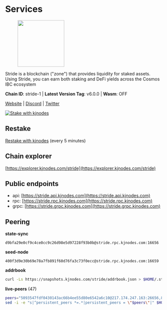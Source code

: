 # Services

<figure><img src="https://raw.githubusercontent.com/kj89/testnet_manuals/main/pingpub/logos/stride.png" width="150" alt=""><figcaption></figcaption></figure>

Stride is a blockchain ("zone") that provides liquidity for staked assets.  Using Stride, you can earn both staking and DeFi yields across the Cosmos IBC ecosystem

**Chain ID**: stride-1 | **Latest Version Tag**: v6.0.0 | **Wasm**: OFF

[Website](https://stride.zone) | [Discord](https://discord.gg/mzQZ8dAE7u) | [Twitter](https://twitter.com/stride_zone)

[![Stake with kjnodes](https://i.ibb.co/cr44Q8j/button-stake-with-kjnodes.png)](https://restake.app/stride/stridevaloper1j8gkhtllnp252l6g6zwzea30e7pvzqttr9768n)

## Restake

[Restake with kjnodes](https://restake.app/stride/stridevaloper1j8gkhtllnp252l6g6zwzea30e7pvzqttr9768n) (every 5 minutes)
## Chain explorer
[https://explorer.kjnodes.com/stride](https://explorer.kjnodes.com/stride)

## Public endpoints

* api: [https://stride.api.kjnodes.com](https://stride.api.kjnodes.com)
* rpc: [https://stride.rpc.kjnodes.com](https://stride.rpc.kjnodes.com)
* grpc: [https://stride.grpc.kjnodes.com](https://stride.grpc.kjnodes.com)

## Peering

**state-sync**

```text
d9bfa29e0cf9c4ce0cc9c26d98e5d97228f93b0b@stride.rpc.kjnodes.com:16656
```

**seed-node**

```text
400f3d9e30b69e78a7fb891f60d76fa3c73f0ecc@stride.rpc.kjnodes.com:16659
```

**addrbook**
```bash
curl -Ls https://snapshots.kjnodes.com/stride/addrbook.json > $HOME/.stride/config/addrbook.json
```

**live-peers** (47)
```bash
peers="5093547fdf0430143ac66b4ee55d80e6542a6c10@217.174.247.163:26656,8fff37214fb0ef622f1c09dccb22d6321e004c3e@109.123.242.163:50056,82ee74bb249d32440394ec0563816220801ea8d0@35.193.84.64:26656,d9bfa29e0cf9c4ce0cc9c26d98e5d97228f93b0b@65.109.88.38:16656,5383a21cf2d5e513aea2c3e430133f31aa2e5d00@138.201.32.103:26656,e726816f42831689eab9378d5d577f1d06d25716@176.9.188.21:26656,55c973717001f333c6a1e9e0e19df0deea76e6ad@65.108.137.37:26656,e1b058e5cfa2b836ddaa496b10911da62dcf182e@138.201.8.248:26656,233e06cfa51d53e186afe032e848f5c9f5cd4a01@83.171.248.3:26656,d2247f7b919f0781c90ee61958d7044665a22d38@169.155.44.213:26656,fb24bc1de8c563e822897fba89bf150c602f3123@198.244.178.213:26656,ed857708c330334e1e62751470d6ecddf0397459@65.109.69.59:12256,a7d96dc929824613315dcc1c90fee119f28cc51f@164.152.160.155:26656,2254e6968e5c7ebc98ef5b79b388502fa44e10e1@5.161.134.44:26656,a77173bc4f4171fec0ac56b37c18e0ba6e5f80a4@65.108.226.44:31656,463b1dc6903455575079572fb23407be586f2a4b@185.16.39.37:26656,05eec003db41d7ff47a317ef59f83e31bdca23c3@78.107.234.44:26656,d36ac7580cc8907a00b0add8c3b047caea6df4ed@107.155.67.202:26636,04b797b5a56fb939a97a3c7d9c3230d09b85e8d7@93.189.30.118:26656,9ee75491e354965d8bfd8434aa093f8613bc1dce@65.108.238.103:12256,a3f95b0b15c31a68a7535f6068c4e14b95e90dcf@65.109.92.240:21016,d77e7918b9f9e21ee60a8e03075ca3e5f7353912@162.55.4.253:26656,44e797771bff124693e63a8ec331d42873cf2ae2@95.217.202.49:35656,20f56a68a04eedc764b7e1b87b7032a50b9d4fe9@51.81.155.97:10456,8a210f1bcfc9015a7bc18dcc5add29c0dce3f2dc@135.181.173.67:26656,ea6a7b2f366bc343f0670f1673fd86001dd08eb0@65.108.122.246:26636,a757fc9ea95a7f643d392ec9fdaa31cbf06e76d9@195.3.221.21:12256,18704d8ffb35d412adb3fb8eea62c894cf175e75@86.48.26.130:26656,6856de6f0c70a850db2b58deb43d568fced4a524@35.208.80.214:26656,1965679d5005393a0d200e6e77b3c7b33084a7a7@65.21.200.7:5000,c4688bb34164eacacaa374bc7440b87986dd87ac@162.251.235.252:26656,8e4e1f1e087c76c71c64e477e95495833da82aa2@135.181.173.139:26656,b5f9fa874781f975687018ae559f0d952d3a2e24@52.52.208.179:26656,cd680cc992983e5c8244b5529034a2e362e7a6d3@93.159.134.157:26656,ebc272824924ea1a27ea3183dd0b9ba713494f83@185.16.39.158:26886,df3f533e6b9776c11f08da804edcb810cbdd2080@65.108.234.23:12256,65ae054d22c83eb586fe4b175b52564d5383a80f@158.160.11.206:26656,4e1c2471efb89239fb04a4b75f9f87177fd91d00@95.217.151.243:26656,6831d67983cf5ebcb44da01737ccd6ccbd15c08e@193.70.47.90:12256,b212d5740b2e11e54f56b072dc13b6134650cfb5@164.152.160.97:26656,befab97d41e02ea4e759eda3de9e30e77b95b55b@34.68.135.121:26656,dfc62810eeaab86587b2975c79f3c12d4830652d@15.235.114.54:26656,d056dcd5ac8dddb23e2962a5ade6ee51f9bfd785@162.19.89.8:10456,1ec2a654e00e22279ee50f13f074f2bce7218681@15.235.114.194:10156,a7b4cf6f65138ba61518c2c45402da32dc8e28b7@88.99.164.158:21016,ade4d8bc8cbe014af6ebdf3cb7b1e9ad36f412c0@135.181.5.219:12256,20e1000e88125698264454a884812746c2eb4807@65.108.227.217:12256"
sed -i -e "s|^persistent_peers *=.*|persistent_peers = \"$peers\"|" $HOME/.stride/config/config.toml
```
